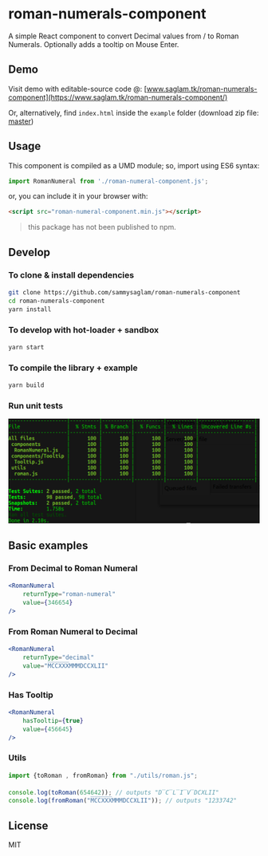 # roman-numerals-component
A simple React component to convert Decimal values from / to Roman Numerals. Optionally adds a tooltip on Mouse Enter.

## Demo
Visit demo with editable-source code @: [www.saglam.tk/roman-numerals-component](https://www.saglam.tk/roman-numerals-component/)

Or, alternatively, find `index.html` inside the `example` folder (download zip file: [master](https://github.com/sammysaglam/roman-numerals-component/archive/master.zip))

## Usage
This component is compiled as a UMD module; so, import using ES6 syntax:
```javascript
import RomanNumeral from './roman-numeral-component.js';
```

or, you can include it in your browser with:
```html
<script src="roman-numeral-component.min.js"></script>
```

> this package has not been published to npm.

## Develop

### To clone & install dependencies
```bash
git clone https://github.com/sammysaglam/roman-numerals-component
cd roman-numerals-component
yarn install
```

### To develop with hot-loader + sandbox
```bash
yarn start
```

### To compile the library + example
```bash
yarn build
```

### Run unit tests
![unit tests](https://raw.githubusercontent.com/sammysaglam/roman-numerals-component/master/SCREENSHOTS/unit-tests.png "Unit tests")


## Basic examples

### From Decimal to Roman Numeral
```jsx
<RomanNumeral
    returnType="roman-numeral"
    value={346654}
/>
```

### From Roman Numeral to Decimal
```jsx
<RomanNumeral
    returnType="decimal"
    value="M̅C̅C̅X̅X̅X̅MMMDCCXLII"
/>
```

### Has Tooltip
```jsx
<RomanNumeral
    hasTooltip={true}
    value={456645}
/>
```

### Utils
```javascript
import {toRoman , fromRoman} from "./utils/roman.js";

console.log(toRoman(654642)); // outputs "D̅C̅L̅I̅V̅DCXLII"
console.log(fromRoman("M̅C̅C̅X̅X̅X̅MMMDCCXLII")); // outputs "1233742"
```

## License
MIT
